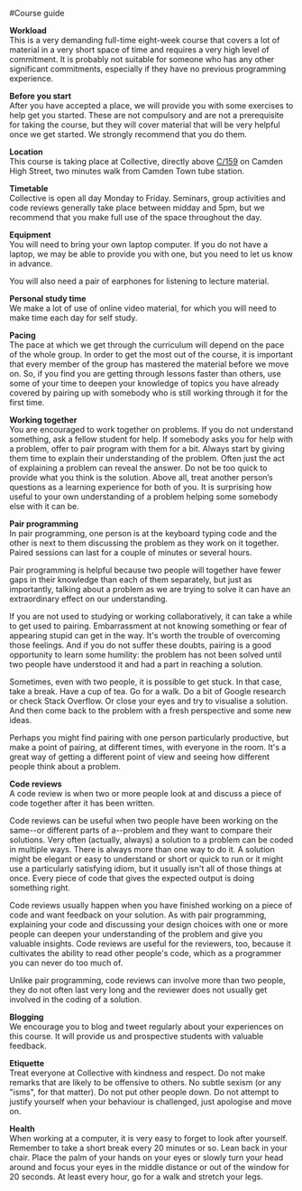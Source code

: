 #Course guide

**Workload**  
This is a very demanding full-time eight-week course that covers a lot of material in a very short space of time and requires a very high level of commitment. It is probably not suitable for someone who has any other significant commitments, especially if they have no previous programming experience.

**Before you start**  
After you have accepted a place, we will provide you with some exercises to help get you started. These are not compulsory and are not a prerequisite for taking the course, but they will cover material that will be very helpful once we get started. We strongly recommend that you do them.

**Location**  
This course is taking place at Collective, directly above [C/159](http://camdencollective.co.uk/159-2/) on Camden High Street, two minutes walk from Camden Town tube station.

**Timetable**  
Collective is open all day Monday to Friday. Seminars, group activities and code reviews generally take place between midday and 5pm, but we recommend that you make full use of the space throughout the day.

**Equipment**  
You will need to bring your own laptop computer. If you do not have a laptop, we may be able to provide you with one, but you need to let us know in advance.

You will also need a pair of earphones for listening to lecture material.

**Personal study time**  
We make a lot of use of online video material, for which you will need to make time each day for self study.

**Pacing**  
The pace at which we get through the curriculum will depend on the pace of the whole group. In order to get the most out of the course, it is important that every member of the group has mastered the material before we move on. So, if you find you are getting through lessons faster than others, use some of your time to deepen your knowledge of topics you have already covered by pairing up with somebody who is still working through it for the first time.

**Working together**  
You are encouraged to work together on problems. If you do not understand something, ask a fellow student for help. If somebody asks you for help with a problem, offer to pair program with them for a bit. Always start by giving them time to explain their understanding of the problem. Often just the act of explaining a problem can reveal the answer. Do not be too quick to provide what you think is the solution. Above all, treat another person’s questions as a learning experience for both of you. It is surprising how useful to your own understanding of a problem helping some somebody else with it can be.

**Pair programming**  
In pair programming, one person is at the keyboard typing code and the other is next to them discussing the problem as they work on it together. Paired sessions can last for a couple of minutes or several hours. 
  
Pair programming is helpful because two people will together have fewer gaps in their knowledge than each of them separately, but just as importantly, talking about a problem as we are trying to solve it can have an extraordinary effect on our understanding. 

If you are not used to studying or working collaboratively, it can take a while to get used to pairing. Embarrassment at not knowing something or fear of appearing stupid can get in the way. It's worth the trouble of overcoming those feelings. And if you do not suffer these doubts, pairing is a good opportunity to learn some humility: the problem has not been solved until two people have understood it and had a part in reaching a solution.

Sometimes, even with two people, it is possible to get stuck. In that case, take a break. Have a cup of tea. Go for a walk. Do a bit of Google research or check Stack Overflow. Or close your eyes and try to visualise a solution. And then come back to the problem with a fresh perspective and some new ideas.
  
Perhaps you might find pairing with one person particularly productive, but make a point of pairing, at different times, with everyone in the room. It's a great way of getting a different point of view and seeing how different people think about a problem.

**Code reviews**  
A code review is when two or more people look at and discuss a piece of code together after it has been written. 

Code reviews can be useful when two people have been working on the same--or different parts of a--problem and they want to compare their solutions. Very often (actually, always) a solution to a problem can be coded in multiple ways. There is always more than one way to do it. A solution might be elegant or easy to understand or short or quick to run or it might use a particularly satisfying idiom, but it usually isn't all of those things at once. Every piece of code that gives the expected output is doing something right.
  
Code reviews usually happen when you have finished working on a piece of code and want feedback on your solution. As with pair programming, explaining your code and discussing your design choices with one or more people can deepen your understanding of the problem and give you valuable insights. Code reviews are useful for the reviewers, too, because it cultivates the ability to read other people's code, which as a programmer you can never do too much of.

Unlike pair programming, code reviews can involve more than two people, they do not often last very long and the reviewer does not usually get involved in the coding of a solution.

**Blogging**  
We encourage you to blog and tweet regularly about your experiences on this course. It will provide us and prospective students with valuable feedback.

**Etiquette**  
Treat everyone at Collective with kindness and respect. Do not make remarks that are likely to be offensive to others. No subtle sexism (or any "isms", for that matter). Do not put other people down. Do not attempt to justify yourself when your behaviour is challenged, just apologise and move on. 

**Health**  
When working at a computer, it is very easy to forget to look after yourself. Remember to take a short break every 20 minutes or so. Lean back in your chair. Place the palm of your hands on your eyes or slowly turn your head around and focus your eyes in the middle distance or out of the window for 20 seconds. At least every hour, go for a walk and stretch your legs.
